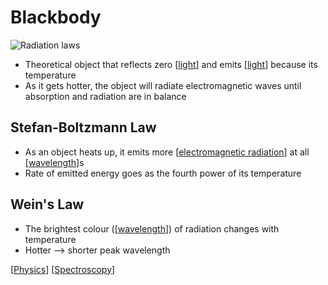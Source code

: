 # Blackbody

![Radiation laws](/assets/second-brain/2020-10-05-13-47-45.png)

- Theoretical object that reflects zero [[light]] and emits [[light]] because its temperature
- As it gets hotter, the object will radiate electromagnetic waves until absorption and radiation are in balance

## Stefan-Boltzmann Law

- As an object heats up, it emits more [[electromagnetic radiation]] at all [[wavelength]]s
- Rate of emitted energy goes as the fourth power of its temperature

## Wein's Law

- The brightest colour ([[wavelength]]) of radiation changes with temperature
- Hotter --> shorter peak wavelength

[[Physics]] [[Spectroscopy]]

[//begin]: # "Autogenerated link references for markdown compatibility"
[light]: light "Light"
[electromagnetic radiation]: electromagnetic-radiation "Electromagnetic Radiation"
[wavelength]: wavelength "Wavelength"
[Physics]: physics "Physics"
[Spectroscopy]: spectroscopy "Spectroscopy"
[//end]: # "Autogenerated link references"